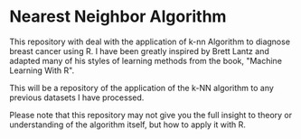 # Nearest Neighbor Algorithm

   This repository with deal with the application of k-nn Algorithm to diagnose breast cancer using R. I have been greatly inspired by Brett Lantz and adapted many of his styles of learning methods from the book, "Machine Learning With R".
   
  This will be a repository of the application of the k-NN algorithm to any previous datasets I have processed.
   
   Please note that this repository may not give you the full insight to theory or understanding of the algorithm itself, but how to apply it with R. 






